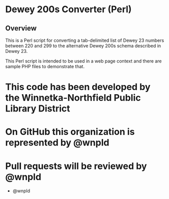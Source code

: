 # Dewey 200s Converter (Perl)

## Overview

This is a Perl script for converting a tab-delimited list of Dewey 23 numbers between 220 and 299 to the alternative Dewey 200s schema described in Dewey 23.

This Perl script is intended to be used in a web page context and there are sample PHP files to demonstrate that.

# This code has been developed by the Winnetka-Northfield Public Library District
# On GitHub this organization is represented by @wnpld
# Pull requests will be reviewed by @wnpld
*	@wnpld
